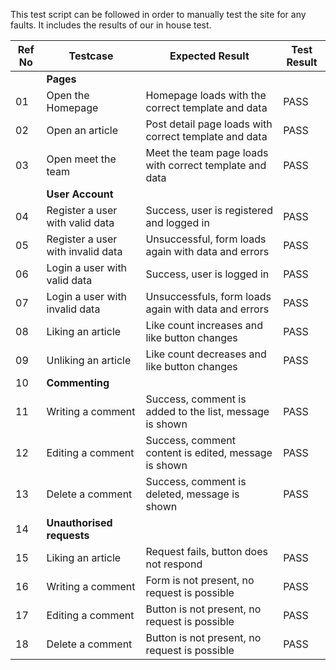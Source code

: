 This test script can be followed in order to manually test the site for any faults. It includes the results of our in house test.

| Ref No | Testcase                          | Expected Result                                         | Test Result |
|--------|-----------------------------------|---------------------------------------------------------|-------------|
|        |**Pages**                          |                                                         |             |
| 01     | Open the Homepage                 | Homepage loads with the correct template and data       | PASS        |
| 02     | Open an article                   | Post detail page loads with correct template and data   | PASS        |
| 03     | Open meet the team                | Meet the team page loads with correct template and data | PASS        |
|        | **User Account**                  |                                                         |             |
| 04     | Register a user with valid data   | Success, user is registered and logged in               | PASS        |
| 05     | Register a user with invalid data | Unsuccessful, form loads again with data and errors     | PASS        |
| 06     | Login a user with valid data      | Success, user is logged in                              | PASS        |
| 07     | Login a user with invalid data    | Unsuccessfuls, form loads again with data and errors    | PASS        |
| 08     | Liking an article                 | Like count increases and like button changes            | PASS        |
| 09     | Unliking an article               | Like count decreases and like button changes            | PASS        |
| 10     | **Commenting**                    |                                                         |             |
| 11     | Writing a comment                 | Success, comment is added to the list, message is shown | PASS        |
| 12     | Editing a comment                 | Success, comment content is edited, message is shown    | PASS        |
| 13     | Delete a comment                  | Success, comment is deleted, message is shown           | PASS        |
| 14     | **Unauthorised requests**         |                                                         |             |
| 15     | Liking an article                 | Request fails, button does not respond                  | PASS        |
| 16     | Writing a comment                 | Form is not present, no request is possible             | PASS        |
| 17     | Editing a comment                 | Button is not present, no request is possible           | PASS        |
| 18     | Delete a comment                  | Button is not present, no request is possible           | PASS        |